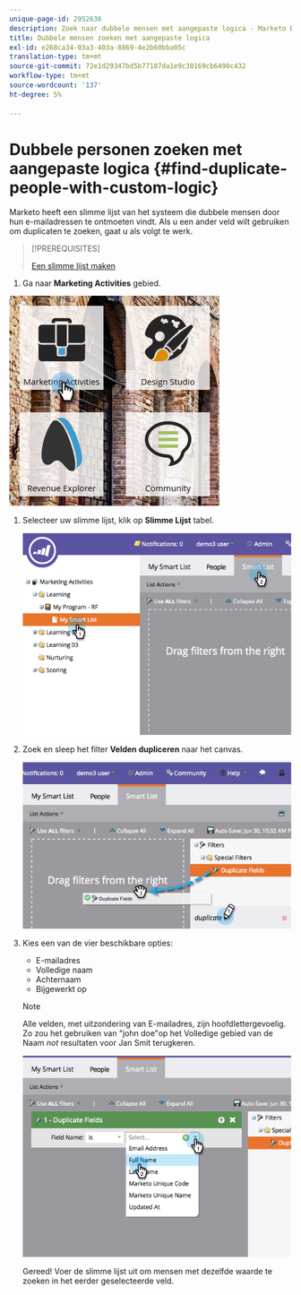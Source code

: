 ```yaml
---
unique-page-id: 2952636
description: Zoek naar dubbele mensen met aangepaste logica - Marketo Docs - Productdocumentatie
title: Dubbele mensen zoeken met aangepaste logica
exl-id: e268ca34-03a3-403a-8869-4e2b60bba05c
translation-type: tm+mt
source-git-commit: 72e1d29347bd5b77107da1e9c30169cb6490c432
workflow-type: tm+mt
source-wordcount: '137'
ht-degree: 5%

---
```


# Dubbele personen zoeken met aangepaste logica {#find-duplicate-people-with-custom-logic}

Marketo heeft een slimme lijst van het systeem die dubbele mensen door hun e-mailadressen te ontmoeten vindt. Als u een ander veld wilt gebruiken om duplicaten te zoeken, gaat u als volgt te werk.

>[!PREREQUISITES]
>
>[Een slimme lijst maken](/help/marketo/product-docs/core-marketo-concepts/smart-lists-and-static-lists/creating-a-smart-list/create-a-smart-list.md)

1. Ga naar **Marketing Activities** gebied.

![](assets/ma-2.png)

1. Selecteer uw slimme lijst, klik op **Slimme Lijst** tabel.

   ![](assets/two-4.png)

1. Zoek en sleep het filter **Velden dupliceren** naar het canvas.

   ![](assets/three-4.png)

1. Kies een van de vier beschikbare opties:

   * E-mailadres
   * Volledige naam
   * Achternaam
   * Bijgewerkt op

   >[!NOTE]
   >
   >Alle velden, met uitzondering van E-mailadres, zijn hoofdlettergevoelig. Zo zou het gebruiken van &quot;john doe&quot;op het Volledige gebied van de Naam _not_ resultaten voor Jan Smit terugkeren.

   ![](assets/four-2.png)

   Gereed! Voer de slimme lijst uit om mensen met dezelfde waarde te zoeken in het eerder geselecteerde veld.
